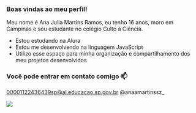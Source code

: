 ### Boas vindas ao meu perfil!
Meu nome é Ana Julia Martins Ramos, eu tenho 16 anos, moro em Campinas e sou estudante no colégio Culto à Ciência.

- Estou estudando na Alura
- Estou me desenvolvendo na linguagem JavaScript
- Utilizo esse espaço para minha organização e compartilhamento dos meu projetos desenvolvidos

### Você pode entrar em contato comigo 📫

00001122436439sp@al.educacao.sp.gov.br
@anaamartinssz_

![](https://media.tenor.com/MpAp99HhWxUAAAAM/sassy-cat.gif)
